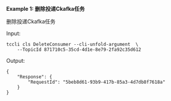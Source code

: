 **Example 1: 删除投递Ckafka任务**

删除投递Ckafka任务

Input: 

```
tccli cls DeleteConsumer --cli-unfold-argument  \
    --TopicId 871710c5-35cd-4d1e-8e79-2fa92c35d612
```

Output: 
```
{
    "Response": {
        "RequestId": "5beb8d61-93b9-417b-85a3-4d7db8f7618a"
    }
}
```


